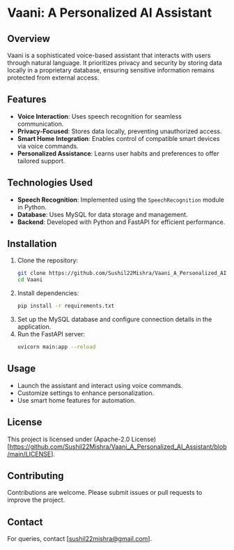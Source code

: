 # Vaani: A Personalized AI Assistant

## Overview
Vaani is a sophisticated voice-based assistant that interacts with users through natural language. It prioritizes privacy and security by storing data locally in a proprietary database, ensuring sensitive information remains protected from external access.

## Features
- **Voice Interaction**: Uses speech recognition for seamless communication.
- **Privacy-Focused**: Stores data locally, preventing unauthorized access.
- **Smart Home Integration**: Enables control of compatible smart devices via voice commands.
- **Personalized Assistance**: Learns user habits and preferences to offer tailored support.

## Technologies Used
- **Speech Recognition**: Implemented using the `SpeechRecognition` module in Python.
- **Database**: Uses MySQL for data storage and management.
- **Backend**: Developed with Python and FastAPI for efficient performance.

## Installation
1. Clone the repository:
   ```sh
   git clone https://github.com/Sushil22Mishra/Vaani_A_Personalized_AI_Assistant.git
   cd Vaani
   ```
2. Install dependencies:
   ```sh
   pip install -r requirements.txt
   ```
3. Set up the MySQL database and configure connection details in the application.
4. Run the FastAPI server:
   ```sh
   uvicorn main:app --reload
   ```

## Usage
- Launch the assistant and interact using voice commands.
- Customize settings to enhance personalization.
- Use smart home features for automation.

## License
This project is licensed under (Apache-2.0 License)[https://github.com/Sushil22Mishra/Vaani_A_Personalized_AI_Assistant/blob/main/LICENSE].

## Contributing
Contributions are welcome. Please submit issues or pull requests to improve the project.

## Contact
For queries, contact [sushil22mishra@gmail.com].

